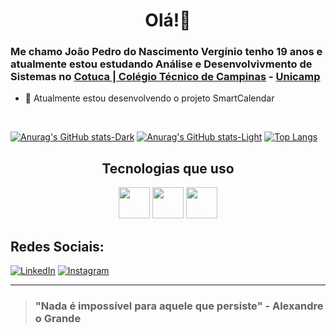 <div align="center"> 
  <h1> Olá!👋 </h1> 
</div> 

### Me chamo João Pedro do Nascimento Vergínio tenho 19 anos e atualmente estou estudando Análise e Desenvolvivmento de Sistemas no [Cotuca | Colégio Técnico de Campinas](https://cotuca.unicamp.br/cotuca/) - [Unicamp](https://www.unicamp.br/unicamp/)
- 🔨 Atualmente estou desenvolvendo o projeto SmartCalendar
<br>

[![Anurag's GitHub stats-Dark](https://github-readme-stats.vercel.app/api?username=joaopedrovrg\&show_icons=true\&theme=dark#gh-dark-mode-only)](https://github.com/anuraghazra/github-readme-stats#responsive-card-theme#gh-dark-mode-only)
[![Anurag's GitHub stats-Light](https://github-readme-stats.vercel.app/api?username=joaopedrovrg\&show_icons=true\&theme=default#gh-light-mode-only)](https://github.com/anuraghazra/github-readme-stats#responsive-card-theme#gh-light-mode-only)
[![Top Langs](https://github-readme-stats.vercel.app/api/top-langs/?username=joaopedrovrg\&layout=donut-vertical)](https://github.com/anuraghazra/github-readme-stats)

<div align="center"> <h2>Tecnologias que uso</h2> </div> 

<div style="display: inline_block" align="center">
  
  <!-- <img height="50px" width="50px" src="https://cdn.jsdelivr.net/gh/devicons/devicon/icons/java/java-original.svg" />   -->
  <img height="50px" width="50px" src="https://cdn.jsdelivr.net/gh/devicons/devicon/icons/python/python-original.svg" />
  <!-- <img height="50px" width="50px" src="https://cdn.jsdelivr.net/gh/devicons/devicon/icons/csharp/csharp-original.svg" /> -->
  <!-- <img height="45px" width="45px" src="https://cdn.jsdelivr.net/gh/devicons/devicon/icons/javascript/javascript-original.svg" />  -->
  <img height="50px" width="50px" src="https://cdn.jsdelivr.net/gh/devicons/devicon/icons/html5/html5-plain-wordmark.svg" />
  <img height="50px" width="50px" src="https://cdn.jsdelivr.net/gh/devicons/devicon/icons/css3/css3-plain-wordmark.svg" />
  

</div>
<p></p>

## Redes Sociais:

[![LinkedIn](https://img.shields.io/badge/linkedin-%230077B5.svg?style=for-the-badge&logo=linkedin&logoColor=white)](https://www.linkedin.com/in/jo%C3%A3o-pedro-do-nascimento-verginio-794208288/)
[![Instagram](https://img.shields.io/badge/Instagram-E4405F?style=for-the-badge&logo=instagram&logoColor=white)](https://www.instagram.com/joaopedrovrg/)

 ---
> ### "Nada é impossível para aquele que persiste" - Alexandre o Grande
